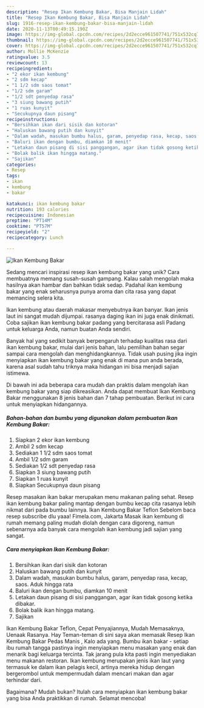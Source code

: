 ```yaml
---
description: "Resep Ikan Kembung Bakar, Bisa Manjain Lidah"
title: "Resep Ikan Kembung Bakar, Bisa Manjain Lidah"
slug: 1916-resep-ikan-kembung-bakar-bisa-manjain-lidah
date: 2020-11-13T00:49:15.190Z
image: https://img-global.cpcdn.com/recipes/2d2ecce961507741/751x532cq70/ikan-kembung-bakar-foto-resep-utama.jpg
thumbnail: https://img-global.cpcdn.com/recipes/2d2ecce961507741/751x532cq70/ikan-kembung-bakar-foto-resep-utama.jpg
cover: https://img-global.cpcdn.com/recipes/2d2ecce961507741/751x532cq70/ikan-kembung-bakar-foto-resep-utama.jpg
author: Mollie McKenzie
ratingvalue: 3.5
reviewcount: 13
recipeingredient:
- "2 ekor ikan kembung"
- "2 sdm kecap"
- "1 1/2 sdm saos tomat"
- "1/2 sdm garam"
- "1/2 sdt penyedap rasa"
- "3 siung bawang putih"
- "1 ruas kunyit"
- "Secukupnya daun pisang"
recipeinstructions:
- "Bersihkan ikan dari sisik dan kotoran"
- "Haluskan bawang putih dan kunyit"
- "Dalam wadah, masukan bumbu halus, garam, penyedap rasa, kecap, saos. Aduk hingga rata"
- "Baluri ikan dengan bumbu, diamkan 10 menit"
- "Letakan daun pisang di sisi panggangan, agar ikan tidak gosong ketika dibakar."
- "Bolak balik ikan hingga matang."
- "Sajikan"
categories:
- Resep
tags:
- ikan
- kembung
- bakar

katakunci: ikan kembung bakar 
nutrition: 193 calories
recipecuisine: Indonesian
preptime: "PT14M"
cooktime: "PT57M"
recipeyield: "2"
recipecategory: Lunch

---
```



![Ikan Kembung Bakar](https://img-global.cpcdn.com/recipes/2d2ecce961507741/751x532cq70/ikan-kembung-bakar-foto-resep-utama.jpg)

Sedang mencari inspirasi resep ikan kembung bakar yang unik? Cara membuatnya memang susah-susah gampang. Kalau salah mengolah maka hasilnya akan hambar dan bahkan tidak sedap. Padahal ikan kembung bakar yang enak seharusnya punya aroma dan cita rasa yang dapat memancing selera kita.

Ikan kembung atau daerah makasar menyebutnya ikan banyar. Ikan jenis laut ini sangat mudah dijumpai. rasanya daging ikan ini juga enak dinikmati. Coba sajikan ikan kembung bakar padang yang bercitarasa asli Padang untuk keluarga Anda, namun buatan Anda sendiri.

Banyak hal yang sedikit banyak berpengaruh terhadap kualitas rasa dari ikan kembung bakar, mulai dari jenis bahan, lalu pemilihan bahan segar sampai cara mengolah dan menghidangkannya. Tidak usah pusing jika ingin menyiapkan ikan kembung bakar yang enak di mana pun anda berada, karena asal sudah tahu triknya maka hidangan ini bisa menjadi sajian istimewa.


Di bawah ini ada beberapa cara mudah dan praktis dalam mengolah ikan kembung bakar yang siap dikreasikan. Anda dapat membuat Ikan Kembung Bakar menggunakan 8 jenis bahan dan 7 tahap pembuatan. Berikut ini cara untuk menyiapkan hidangannya.

<!--inarticleads1-->

##### Bahan-bahan dan bumbu yang digunakan dalam pembuatan Ikan Kembung Bakar:

1. Siapkan 2 ekor ikan kembung
1. Ambil 2 sdm kecap
1. Sediakan 1 1/2 sdm saos tomat
1. Ambil 1/2 sdm garam
1. Sediakan 1/2 sdt penyedap rasa
1. Siapkan 3 siung bawang putih
1. Siapkan 1 ruas kunyit
1. Siapkan Secukupnya daun pisang


Resep masakan ikan bakar merupakan menu makanan paling sehat. Resep ikan kembung bakar paling mantap dengan bumbu kecap cita rasanya lebih nikmat dari pada bumbu lainnya. Ikan Kembung Bakar Teflon Sebelom baca resep subscribe dlu yaaa! Fimela.com, Jakarta Masak ikan kembung di rumah memang paling mudah diolah dengan cara digoreng, namun sebenarnya ada banyak cara mengolah ikan kembung jadi sajian yang sangat. 

<!--inarticleads2-->

##### Cara menyiapkan Ikan Kembung Bakar:

1. Bersihkan ikan dari sisik dan kotoran
1. Haluskan bawang putih dan kunyit
1. Dalam wadah, masukan bumbu halus, garam, penyedap rasa, kecap, saos. Aduk hingga rata
1. Baluri ikan dengan bumbu, diamkan 10 menit
1. Letakan daun pisang di sisi panggangan, agar ikan tidak gosong ketika dibakar.
1. Bolak balik ikan hingga matang.
1. Sajikan


Ikan Kembung Bakar Teflon, Cepat Penyajiannya, Mudah Memasaknya, Uenaak Rasanya. Hay Teman-teman di sini saya akan memasak Resep Ikan Kembung Bakar Pedas Manis , Kalo ada yang. Bumbu ikan bakar - setiap ibu rumah tangga pastinya ingin menyiapkan menu masakan yang enak dan menarik bagi keluarga tercinta. Tak jarang pula kita pasti ingin menyediakan menu makanan restoran. Ikan kembung merupakan jenis ikan laut yang termasuk ke dalam ikan pelagis kecil, artinya mereka hidup dengan bergerombol untuk mempermudah dalam mencari makan dan agar terhindar dari. 

Bagaimana? Mudah bukan? Itulah cara menyiapkan ikan kembung bakar yang bisa Anda praktikkan di rumah. Selamat mencoba!
